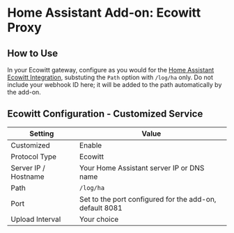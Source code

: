 # Home Assistant Add-on: Ecowitt Proxy

## How to Use

In your Ecowitt gateway, configure as you would for the [Home Assistant Ecowitt Integration](https://www.home-assistant.io/integrations/ecowitt/), substuting the `Path` option with `/log/ha` only. Do not include your webhook ID here; it will be added to the path automatically by the add-on.

## Ecowitt Configuration - Customized Service

| Setting | Value |
| - | - |
| Customized | Enable |
| Protocol Type | Ecowitt |
| Server IP / Hostname | Your Home Assistant server IP or DNS name |
| Path | `/log/ha` |
| Port | Set to the port configured for the add-on, default 8081 |
| Upload Interval | Your choice |
